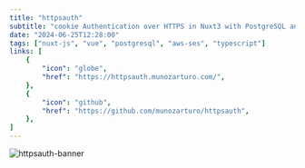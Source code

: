 ```yaml
---
title: "httpsauth"
subtitle: "cookie Authentication over HTTPS in Nuxt3 with PostgreSQL and AWS SES."
date: "2024-06-25T12:28:00"
tags: ["nuxt-js", "vue", "postgresql", "aws-ses", "typescript"]
links: [
    {
        "icon": "globe",
        "href": "https://httpsauth.munozarturo.com/",
    },
    {
        "icon": "github",
        "href": "https://github.com/munozarturo/httpsauth",
    },
]
---
```


![httpsauth-banner](/content/images/httpsauth-banner.png)
